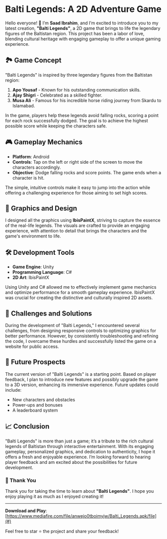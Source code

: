 # Balti Legends: A 2D Adventure Game

Hello everyone! 👋 I’m **Saad Ibrahim**, and I’m excited to introduce you to my latest creation, **"Balti Legends"**, a 2D game that brings to life the legendary figures of the Baltistan region. This project has been a labor of love, blending cultural heritage with engaging gameplay to offer a unique gaming experience.

## 🏞️ Game Concept
"Balti Legends" is inspired by three legendary figures from the Baltistan region:

1. **Apo Yousaf** - Known for his outstanding communication skills.
2. **Ajay Shigri** - Celebrated as a skilled fighter.
3. **Musa Ali** - Famous for his incredible horse riding journey from Skardu to Islamabad.

In the game, players help these legends avoid falling rocks, scoring a point for each rock successfully dodged. The goal is to achieve the highest possible score while keeping the characters safe.

## 🎮 Gameplay Mechanics
- **Platform**: Android
- **Controls**: Tap on the left or right side of the screen to move the characters accordingly.
- **Objective**: Dodge falling rocks and score points. The game ends when a character is hit.

The simple, intuitive controls make it easy to jump into the action while offering a challenging experience for those aiming to set high scores.

## 🎨 Graphics and Design
I designed all the graphics using **IbisPaintX**, striving to capture the essence of the real-life legends. The visuals are crafted to provide an engaging experience, with attention to detail that brings the characters and the game's environment to life.

## 🛠️ Development Tools
- **Game Engine**: Unity
- **Programming Language**: C#
- **2D Art**: IbisPaintX

Using Unity and C# allowed me to effectively implement game mechanics and optimize performance for a smooth gameplay experience. IbisPaintX was crucial for creating the distinctive and culturally inspired 2D assets.

## 🚧 Challenges and Solutions
During the development of "Balti Legends," I encountered several challenges, from designing responsive controls to optimizing graphics for better performance. However, by consistently troubleshooting and refining the code, I overcame these hurdles and successfully listed the game on a website for public access.

## 🌟 Future Prospects
The current version of "Balti Legends" is a starting point. Based on player feedback, I plan to introduce new features and possibly upgrade the game to a 3D version, enhancing its immersive experience. Future updates could include:
- New characters and obstacles
- Power-ups and bonuses
- A leaderboard system

## 📈 Conclusion
"Balti Legends" is more than just a game; it’s a tribute to the rich cultural legends of Baltistan through interactive entertainment. With its engaging gameplay, personalized graphics, and dedication to authenticity, I hope it offers a fresh and enjoyable experience. I’m looking forward to hearing player feedback and am excited about the possibilities for future development.

### 🙏 Thank You
Thank you for taking the time to learn about **"Balti Legends"**. I hope you enjoy playing it as much as I enjoyed creating it!

---

**Download and Play**: [https://www.mediafire.com/file/anwejo0tboimyjw/Balti_Legends.apk/file](#)

Feel free to star ⭐ the project and share your feedback!
